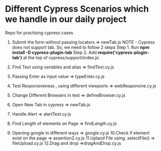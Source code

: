 # Different Cypress Scenarios which we handle in our daily project
Repo for practising cypress cases

1.  Submit the form  without passing locators => newTab.js
    NOTE - Cypress does not support tab. So, we need to follow 2 steps 
     Step 1. Run **npm install -D cypress-plugin-tab**
     Step 2. Add **require('cypress-plugin-tab')** at the top of cypress/support/index.js:
     
2. Find Text using variables and alias => findText.cy.js
3. Passing Enter as input value => typeEnter.cy.js
4. Test Responsiveness , using different viewports => webResponsive.cy.js
5. Change Different Browsers in test => defineBrowser.cy.js
6. Open New Tab in cypress => newTab.js
7. Handle Alert => alertTest.cy.js
8. Find Length of elements on Page => findLength.cy.js
9. Opening google in different ways => google.cy.js
10.Check if element exist on the page => assertion2.cy.js
11.Uplaod File using .selectFile() => fileUpload.cy.js
12.Drag and drop =>dragAndDrop.cy.js

